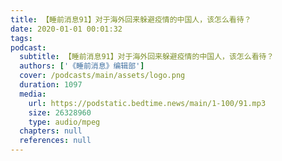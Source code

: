 ```yaml
---
title: 【睡前消息91】对于海外回来躲避疫情的中国人，该怎么看待？
date: 2020-01-01 00:01:32
tags:
podcast:
  subtitle: 【睡前消息91】对于海外回来躲避疫情的中国人，该怎么看待？
  authors: ['《睡前消息》编辑部']
  cover: /podcasts/main/assets/logo.png
  duration: 1097
  media:
    url: https://podstatic.bedtime.news/main/1-100/91.mp3
    size: 26328960
    type: audio/mpeg
  chapters: null
  references: null
---
```

